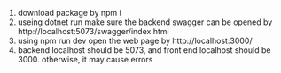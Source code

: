 1. download package by npm i
2. useing dotnet run make sure the backend swagger can be opened by http://localhost:5073/swagger/index.html
3. using npm run dev open the web page by http://localhost:3000/
4. backend localhost should be 5073, and front end localhost should be 3000. otherwise, it may cause errors